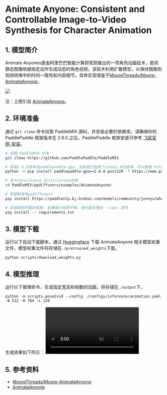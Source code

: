 # Animate Anyone: Consistent and Controllable Image-to-Video Synthesis for Character Animation

## 1. 模型简介

 Animate Anyones是由阿里巴巴智能计算研究院推出的一项角色动画技术，能将静态图像依据指定动作生成动态的角色视频。该技术利用扩散模型，以保持图像到视频转换中的时间一致性和内容细节。具体实现借鉴于[MooreThreads/Moore-AnimateAnyone](https://github.com/MooreThreads/Moore-AnimateAnyone/tree/master)。

![](https://github.com/PaddlePaddle/PaddleMIX/assets/46399096/595032c0-6f76-49ba-834a-3e92e790ea2f)

注：上图引自 [AnimateAnyone](https://arxiv.org/pdf/2311.17117.pdf)。

## 2. 环境准备

通过 `git clone` 命令拉取 PaddleMIX 源码，并安装必要的依赖库。请确保你的 PaddlePaddle 框架版本在 2.6.0 之后，PaddlePaddle 框架安装可参考 [飞桨官网-安装](https://www.paddlepaddle.org.cn/install/quick?docurl=/documentation/docs/zh/install/pip/linux-pip.html)。

```bash
# 克隆 PaddleMIX 仓库
git clone https://github.com/PaddlePaddle/PaddleMIX

# 安装2.6.0版本的paddlepaddle-gpu，当前我们选择了cuda12.0的版本，可以查看 https://www.paddlepaddle.org.cn/ 寻找自己适合的版本
python -m pip install paddlepaddle-gpu==2.6.0.post120 -f https://www.paddlepaddle.org.cn/whl/linux/mkl/avx/stable.html

# 进入consistency_distillation目录
cd PaddleMIX/ppdiffusers/examples/AnimateAnyone/

# 安装新版本ppdiffusers
pip install https://paddlenlp.bj.bcebos.com/models/community/junnyu/wheels/ppdiffusers-0.24.0-py3-none-any.whl --user

# 安装其他所需的依赖, 如果提示权限不够，请在最后增加 --user 选项
pip install -r requirements.txt
```

## 3. 模型下载

运行以下自动下载脚本，通过 [Huggingface](https://huggingface.co/InstantX/InstantID) 下载 AnimateAnyone 相关模型权重文件，模型权重文件将存储在`./pretrained_weights`下面。

```shell
python scripts/download_weights.py
```

## 4. 模型推理

运行以下推理命令，生成指定宽高和帧数的动画，将存储在`./output`下。

```shell
python -m scripts.pose2vid --config ./configs/inference/animation.yaml -W 512 -H 784 -L 120
```

生成效果如下所示：
<video controls autoplay loop src="https://github.com/PaddlePaddle/PaddleMIX/assets/46399096/4343b522-4449-4db2-be28-fdbbe04f90d4" muted="false"></video>

## 5. 参考资料

- [MooreThreads/Moore-AnimateAnyone](https://github.com/MooreThreads/Moore-AnimateAnyone/tree/master)
- [AnimateAnyone](https://github.com/HumanAIGC/AnimateAnyone)
